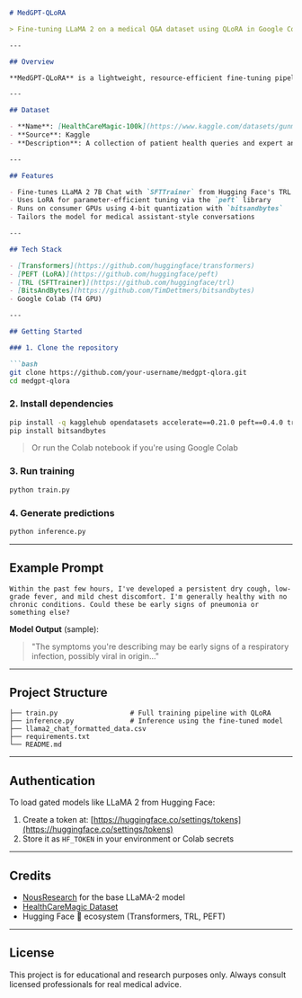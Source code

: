 ````markdown
# MedGPT-QLoRA

> Fine-tuning LLaMA 2 on a medical Q&A dataset using QLoRA in Google Colab

---

## Overview

**MedGPT-QLoRA** is a lightweight, resource-efficient fine-tuning pipeline for adapting [LLaMA 2 7B Chat](https://huggingface.co/NousResearch/Llama-2-7b-chat-hf) to the medical domain. Using QLoRA and 4-bit quantization via `bitsandbytes`, this project enables fine-tuning on modest hardware (e.g., Google Colab T4 GPU) with excellent performance on health-related queries.

---

## Dataset

- **Name**: [HealthCareMagic-100k](https://www.kaggle.com/datasets/gunman02/health-care-magic)  
- **Source**: Kaggle  
- **Description**: A collection of patient health queries and expert answers.

---

## Features

- Fine-tunes LLaMA 2 7B Chat with `SFTTrainer` from Hugging Face's TRL library  
- Uses LoRA for parameter-efficient tuning via the `peft` library  
- Runs on consumer GPUs using 4-bit quantization with `bitsandbytes`  
- Tailors the model for medical assistant-style conversations

---

## Tech Stack

- [Transformers](https://github.com/huggingface/transformers)  
- [PEFT (LoRA)](https://github.com/huggingface/peft)  
- [TRL (SFTTrainer)](https://github.com/huggingface/trl)  
- [BitsAndBytes](https://github.com/TimDettmers/bitsandbytes)  
- Google Colab (T4 GPU)

---

## Getting Started

### 1. Clone the repository

```bash
git clone https://github.com/your-username/medgpt-qlora.git
cd medgpt-qlora
````

### 2. Install dependencies

```bash
pip install -q kagglehub opendatasets accelerate==0.21.0 peft==0.4.0 transformers==4.31.0 trl==0.4.7
pip install bitsandbytes
```

> Or run the Colab notebook if you're using Google Colab

### 3. Run training

```bash
python train.py
```

### 4. Generate predictions

```bash
python inference.py
```

---

## Example Prompt

```text
Within the past few hours, I've developed a persistent dry cough, low-grade fever, and mild chest discomfort. I'm generally healthy with no chronic conditions. Could these be early signs of pneumonia or something else?
```

**Model Output** (sample):

> "The symptoms you're describing may be early signs of a respiratory infection, possibly viral in origin..."

---

## Project Structure

```text
├── train.py                  # Full training pipeline with QLoRA  
├── inference.py              # Inference using the fine-tuned model  
├── llama2_chat_formatted_data.csv  
├── requirements.txt  
└── README.md
```

---

## Authentication

To load gated models like LLaMA 2 from Hugging Face:

1. Create a token at: [https://huggingface.co/settings/tokens](https://huggingface.co/settings/tokens)
2. Store it as `HF_TOKEN` in your environment or Colab secrets

---

## Credits

* [NousResearch](https://huggingface.co/NousResearch) for the base LLaMA-2 model
* [HealthCareMagic Dataset](https://www.kaggle.com/datasets/gunman02/health-care-magic)
* Hugging Face 🤗 ecosystem (Transformers, TRL, PEFT)

---

## License

This project is for educational and research purposes only. Always consult licensed professionals for real medical advice.

```


```
